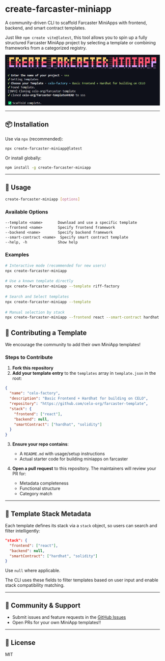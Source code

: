 # create-farcaster-miniapp

A community-driven CLI to scaffold Farcaster MiniApps with frontend, backend, and smart contract templates.

Just like `npm create vite@latest`, this tool allows you to spin up a fully structured Farcaster MiniApp project by selecting a template or combining frameworks from a categorized registry.

![Create Farcaster Miniapp CLI](images/cli.png)

---

## 📦 Installation

Use via `npx` (recommended):

```bash
npx create-farcaster-miniapp@latest
```

Or install globally:

```bash
npm install -g create-farcaster-miniapp
```

---

## 🧪 Usage

```bash
create-farcaster-miniapp [options]
```

### Available Options

```
--template <name>       Download and use a specific template
--frontend <name>       Specify frontend framework
--backend <name>        Specify backend framework
--smart-contract <name>  Specify smart contract template
--help, -h              Show help
```

### Examples

```bash
# Interactive mode (recommended for new users)
npx create-farcaster-miniapp

# Use a known template directly
npx create-farcaster-miniapp --template riff-factory

# Search and Select templates
npx create-farcaster-miniapp --template

# Manual selection by stack
npx create-farcaster-miniapp --frontend react --smart-contract hardhat
```

## 🧩 Contributing a Template

We encourage the community to add their own MiniApp templates!

### Steps to Contribute

1. **Fork this repository**
2. **Add your template entry** to the `templates` array in `template.json` in the root:

```json
{
  "name": "celo-factory",
  "description": "Basic Frontend + Hardhat for building on CELO",
  "repository": "https://github.com/celo-org/farcaster-template",
  "stack": {
    "frontend": ["react"],
    "backend": null,
    "smartContract": ["hardhat", "solidity"]
  }
}
```

3. **Ensure your repo contains**:

   - A `README.md` with usage/setup instructions
   - Actual starter code for building miniapps on farcaster

4. **Open a pull request** to this repository. The maintainers will review your PR for:

   - Metadata completeness
   - Functional structure
   - Category match

---

## 🧠 Template Stack Metadata

Each template defines its stack via a `stack` object, so users can search and filter intelligently:

```json
"stack": {
  "frontend": ["react"],
  "backend": null,
  "smartContract": ["hardhat", "solidity"]
}
```

Use `null` where applicable.

The CLI uses these fields to filter templates based on user input and enable stack compatibility matching.

---

## 💬 Community & Support

- Submit issues and feature requests in the [GitHub Issues](https://github.com/emmo00/create-farcaster-miniapp/issues)
- Open PRs for your own MiniApp templates!!

---

## 🪪 License

MIT
